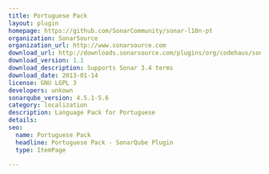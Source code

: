 ```yaml
---
title: Portuguese Pack
layout: plugin
homepage: https://github.com/SonarCommunity/sonar-l10n-pt
organization: SonarSource
organization_url: http://www.sonarsource.com
download_url: http://downloads.sonarsource.com/plugins/org/codehaus/sonar-plugins/l10n/sonar-l10n-pt-plugin/1.1/sonar-l10n-pt-plugin-1.1.jar
download_version: 1.1
download_description: Supports Sonar 3.4 terms
download_date: 2013-01-14
license: GNU LGPL 3
developers: unkown
sonarqube_version: 4.5.1-5.6
category: localization
description: Language Pack for Portuguese
details: 
seo: 
  name: Portuguese Pack
  headline: Portuguese Pack - SonarQube Plugin
  type: ItemPage

---
```

